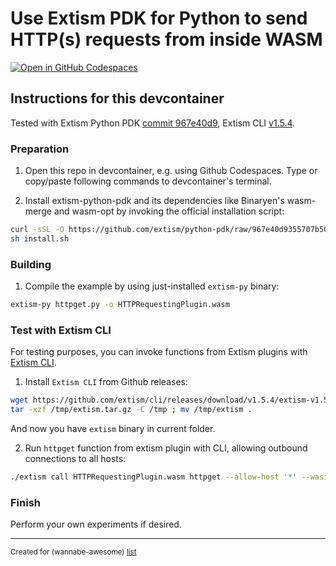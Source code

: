 # Use Extism PDK for Python to send HTTP(s) requests from inside WASM

[![Open in GitHub Codespaces](https://github.com/codespaces/badge.svg)](https://codespaces.new/wasm-outbound-http-examples/extism-python-pdk)


## Instructions for this devcontainer

Tested with Extism Python PDK [commit 967e40d9](https://github.com/extism/python-pdk/tree/967e40d9355707b509a78090b150079ed08878bd/),
Extism CLI [v1.5.4](https://github.com/extism/cli/releases/tag/v1.5.4).

### Preparation

1. Open this repo in devcontainer, e.g. using Github Codespaces.
   Type or copy/paste following commands to devcontainer's terminal.


2. Install extism-python-pdk and its dependencies like Binaryen's wasm-merge and wasm-opt by invoking the official installation script:

```sh
curl -sSL -O https://github.com/extism/python-pdk/raw/967e40d9355707b509a78090b150079ed08878bd/install.sh
sh install.sh
```

### Building

1. Compile the example by using just-installed `extism-py` binary:

```sh
extism-py httpget.py -o HTTPRequestingPlugin.wasm
```

### Test with Extism CLI

For testing purposes, you can invoke functions from Extism plugins with [Extism CLI](https://github.com/extism/cli).

1. Install `Extism CLI` from Github releases: 

```sh
wget https://github.com/extism/cli/releases/download/v1.5.4/extism-v1.5.4-linux-amd64.tar.gz -O /tmp/extism.tar.gz
tar -xzf /tmp/extism.tar.gz -C /tmp ; mv /tmp/extism .
```

And now you have `extism` binary in current folder.

2. Run `httpget` function from extism plugin with CLI, allowing outbound connections to all hosts:

```sh
./extism call HTTPRequestingPlugin.wasm httpget --allow-host '*' --wasi
```

### Finish

Perform your own experiments if desired.

---

<sub>Created for (wannabe-awesome) [list](https://github.com/vasilev/HTTP-request-from-inside-WASM)</sub>
